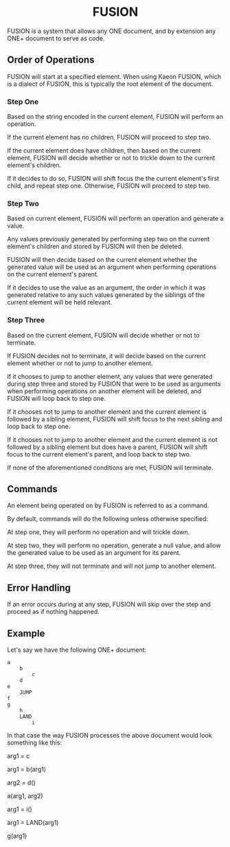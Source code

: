 <div align="center"><h1>FUSION</h1></div>

FUSION is a system that allows any ONE document,
and by extension any ONE+ document to serve as code.

## Order of Operations

FUSION will start at a specified element.
When using Kaeon FUSION,
which is a dialect of FUSION,
this is typically the root element of the document.

### Step One

Based on the string encoded in the current element,
FUSION will perform an operation.
					
If the current element has no children,
FUSION will proceed to step two.
					
If the current element does have children,
then based on the current element,
FUSION will decide whether or not to trickle down to the current element's children.
					
If it decides to do so,
FUSION will shift focus the the current element's first child,
and repeat step one.
Otherwise,
FUSION will proceed to step two.

### Step Two

Based on current element,
FUSION will perform an operation and generate a value.
					
Any values previously generated by performing step two on the current element's children and stored by FUSION will then be deleted.
					
FUSION will then decide based on the current element whether the generated value will be used as an argument when performing operations on the current element's parent.
					
If it decides to use the value as an argument,
the order in which it was generated relative to any such values generated by the siblings of the current element will be held relevant.

### Step Three

Based on the current element,
FUSION will decide whether or not to terminate.
					
If FUSION decides not to terminate,
it will decide based on the current element whether or not to jump to another element.
					
If it chooses to jump to another element,
any values that were generated during step three and stored by FUSION that were to be used as arguments when performing operations on another element will be deleted,
and FUSION will loop back to step one.
					
If it chooses not to jump to another element and the current element is followed by a sibling element,
FUSION will shift focus to the next sibling and loop back to step one.
					
If it chooses not to jump to another element and the current element is not followed by a sibling element but does have a parent,
FUSION will shift focus to the current element's parent,
and loop back to step two.
					
If none of the aforementioned conditions are met, FUSION will terminate.

## Commands

An element being operated on by FUSION is referred to as a command.
				
By default,
commands will do the following unless otherwise specified:
				
At step one,
they will perform no operation and will trickle down.
				
At step two,
they will perform no operation,
generate a null value,
and allow the generated value to be used as an argument for its parent.
				
At step three,
they will not terminate and will not jump to another element.

## Error Handling

If an error occurs during at any step,
FUSION will skip over the step and proceed as if nothing happened.

## Example

Let's say we have the following ONE+ document:

    a
    	b
    		c
    	d
    e
    	JUMP
    f
    g
    	h
    	LAND
    		i

In that case the way FUSION processes the above document would look something like this:

arg1 = c

arg1 = b(arg1)

arg2 = d()

a(arg1, arg2)

arg1 = i()

arg1 = LAND(arg1)

g(arg1)